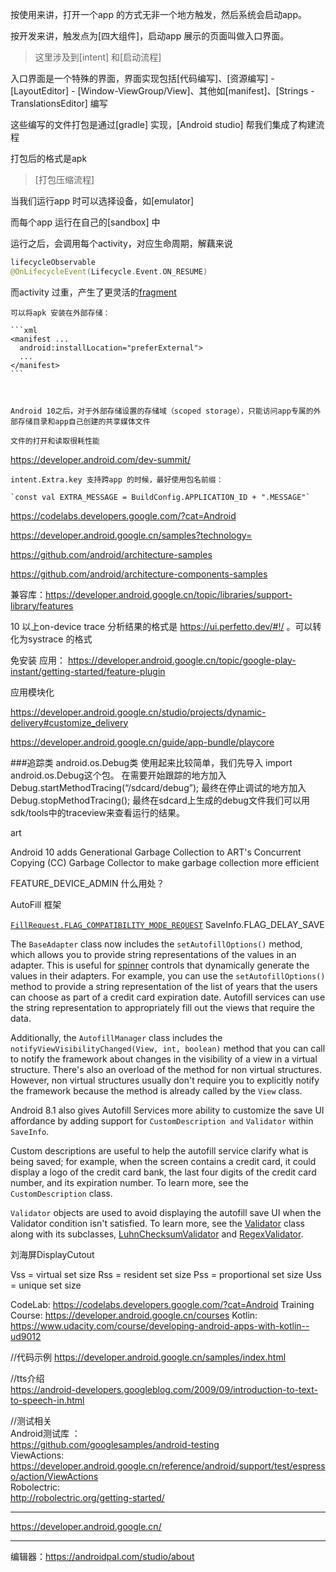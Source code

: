 按使用来讲，打开一个app 的方式无非一个地方触发，然后系统会启动app。  

按开发来讲，触发点为[四大组件]，启动app 展示的页面叫做入口界面。     

>这里涉及到[intent] 和[启动流程]  

入口界面是一个特殊的界面，界面实现包括[代码编写]、[资源编写] - [LayoutEditor] - [Window-ViewGroup/View]、其他如[manifest]、[Strings - TranslationsEditor] 编写   

这些编写的文件打包是通过[gradle] 实现，[Android studio] 帮我们集成了构建流程  

打包后的格式是apk

> [打包压缩流程]

当我们运行app 时可以选择设备，如[emulator]    

 而每个app 运行在自己的[sandbox] 中

运行之后，会调用每个activity，对应生命周期，解藕来说 

```kotlin
lifecycleObservable   
@OnLifecycleEvent(Lifecycle.Event.ON_RESUME)  
```

而activity 过重，产生了更灵活的[fragment]()   



```
可以将apk 安装在外部存储：

​```xml
<manifest ...
  android:installLocation="preferExternal">
  ...
</manifest>
​```



Android 10之后，对于外部存储设置的存储域（scoped storage），只能访问app专属的外部存储目录和app自己创建的共享媒体文件

文件的打开和读取很耗性能  
```



https://developer.android.com/dev-summit/



```
intent.Extra.key 支持跨app 的时候，最好使用包名前缀：

`const val EXTRA_MESSAGE = BuildConfig.APPLICATION_ID + ".MESSAGE"` 
```



https://codelabs.developers.google.com/?cat=Android

https://developer.android.google.cn/samples?technology=  

https://github.com/android/architecture-samples

https://github.com/android/architecture-components-samples



兼容库：https://developer.android.google.cn/topic/libraries/support-library/features  



10 以上on-device trace 分析结果的格式是 https://ui.perfetto.dev/#!/  。可以转化为systrace 的格式   



免安装 应用： https://developer.android.google.cn/topic/google-play-instant/getting-started/feature-plugin  



应用模块化  

https://developer.android.google.cn/studio/projects/dynamic-delivery#customize_delivery  

https://developer.android.google.cn/guide/app-bundle/playcore  



###追踪类 android.os.Debug类 使用起来比较简单，我们先导入 import android.os.Debug这个包。 在需要开始跟踪的地方加入 Debug.startMethodTracing(“/sdcard/debug”); 最终在停止调试的地方加入 Debug.stopMethodTracing(); 最终在sdcard上生成的debug文件我们可以用sdk/tools中的traceview来查看运行的结果。



art  

 Android 10 adds Generational Garbage Collection to ART's Concurrent Copying (CC) Garbage Collector to make garbage collection more efficient



FEATURE_DEVICE_ADMIN  什么用处？



AutoFill 框架

 [`FillRequest.FLAG_COMPATIBILITY_MODE_REQUEST`](https://developer.android.google.cn/reference/android/service/autofill/FillRequest#FLAG_COMPATIBILITY_MODE_REQUEST) SaveInfo.FLAG_DELAY_SAVE

The `BaseAdapter` class now includes the `setAutofillOptions()` method, which allows you to provide string representations of the values in an adapter. This is useful for [spinner](https://developer.android.google.cn/guide/topics/ui/controls/spinner) controls that dynamically generate the values in their adapters. For example, you can use the `setAutofillOptions()` method to provide a string representation of the list of years that the users can choose as part of a credit card expiration date. Autofill services can use the string representation to appropriately fill out the views that require the data.

Additionally, the `AutofillManager` class includes the `notifyViewVisibilityChanged(View, int, boolean)` method that you can call to notify the framework about changes in the visibility of a view in a virtual structure. There's also an overload of the method for non virtual structures. However, non virtual structures usually don't require you to explicitly notify the framework because the method is already called by the `View` class.

Android 8.1 also gives Autofill Services more ability to customize the save UI affordance by adding support for `CustomDescription and` `Validator` within `SaveInfo`.

Custom descriptions are useful to help the autofill service clarify what is being saved; for example, when the screen contains a credit card, it could display a logo of the credit card bank, the last four digits of the credit card number, and its expiration number. To learn more, see the `CustomDescription` class.

`Validator` objects are used to avoid displaying the autofill save UI when the Validator condition isn't satisfied. To learn more, see the [Validator](https://developer.android.google.cn/reference/android/service/autofill/Validator.html) class along with its subclasses, [LuhnChecksumValidator](https://developer.android.google.cn/reference/android/service/autofill/LuhnChecksumValidator.html) and [RegexValidator](https://developer.android.google.cn/reference/android/service/autofill/RegexValidator.html).



刘海屏DisplayCutout  



Vss = virtual set size
Rss = resident set size
Pss = proportional set size
Uss = unique set size

CodeLab:
https://codelabs.developers.google.com/?cat=Android
Training Course:
https://developer.android.google.cn/courses
Kotlin:  
https://www.udacity.com/course/developing-android-apps-with-kotlin--ud9012  


//代码示例
https://developer.android.google.cn/samples/index.html

//tts介绍  
https://android-developers.googleblog.com/2009/09/introduction-to-text-to-speech-in.html  


//测试相关  
Android测试库 ：  
https://github.com/googlesamples/android-testing  
ViewActions:  
https://developer.android.google.cn/reference/android/support/test/espresso/action/ViewActions   
Robolectric:  
http://robolectric.org/getting-started/

---
https://developer.android.google.cn/



---

编辑器：https://androidpal.com/studio/about
